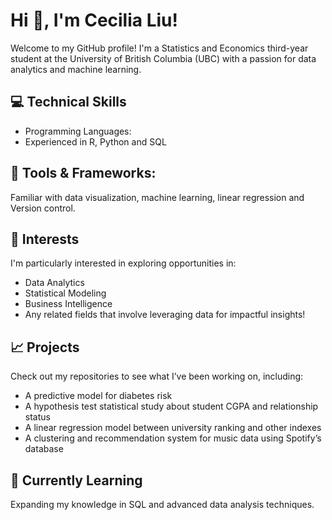 # Hi 👋, I'm Cecilia Liu!

Welcome to my GitHub profile! I'm a Statistics and Economics third-year student at the University of British Columbia (UBC) with a passion for data analytics and machine learning.


## 💻 Technical Skills
- Programming Languages:
- Experienced in R, Python and SQL

## 🔧 Tools & Frameworks:
Familiar with data visualization, machine learning, linear regression and Version control.

## 🌟 Interests
I'm particularly interested in exploring opportunities in:

- Data Analytics
- Statistical Modeling
- Business Intelligence
- Any related fields that involve leveraging data for impactful insights!

## 📈 Projects
Check out my repositories to see what I’ve been working on, including:

- A predictive model for diabetes risk
- A hypothesis test statistical study about student CGPA and relationship status
- A linear regression model between university ranking and other indexes 
- A clustering and recommendation system for music data using Spotify’s database

## 🌱 Currently Learning
Expanding my knowledge in SQL and advanced data analysis techniques.

<!---
MgSO477/MgSO477 is a ✨ special ✨ repository because its `README.md` (this file) appears on your GitHub profile.
You can click the Preview link to take a look at your changes.
--->
